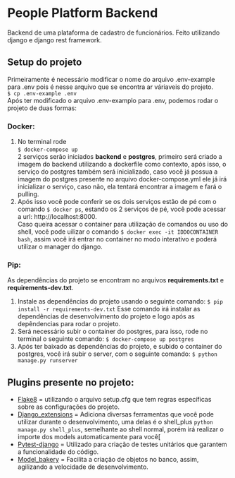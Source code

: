 # People Platform Backend
Backend de uma plataforma de cadastro de funcionários. Feito utilizando django e django rest framework.

## Setup do projeto
Primeiramente é necessário modificar o nome do arquivo .env-example para .env pois é nesse arquivo que se encontra ar váriaveis do projeto.  
`$ cp .env-example .env`  
Após ter modificado o arquivo .env-examplo para .env, podemos rodar o projeto de duas formas:  
### Docker:
1. No terminal rode  
`$ docker-compose up`  
2 serviços serão iniciados **backend** e **postgres**, primeiro será criado a imagem do backend utilizando a dockerfile como contexto, após isso, o serviço do postgres também será inicializado, caso você já possua a imagem do postgres presente no arquivo docker-compose.yml ele já irá inicializar o serviço, caso não, ela tentará encontrar a imagem e fará o pulling.  
2. Após isso você pode conferir se os dois serviços estão de pé com o comando `$ docker ps`, estando os 2 serviços de pé, você pode acessar a url: http://localhost:8000.  
Caso queira acessar o container para utilização de comandos ou uso do shell, você pode uilizar o comando `$ docker exec -it IDDOCONTAINER bash`,  assim você irá entrar no container no modo interativo e poderá utilizar o manager do django.  
### Pip:
As dependências do projeto se encontram no arquivos **requirements.txt** e **requirements-dev.txt**.
1. Instale as dependências do projeto usando o seguinte comando:
`$ pip install -r requirements-dev.txt`
Esse comando irá instalar as dependências de desenvolvimento do projeto e logo após as depêndencias para rodar o projeto.  
2. Será necessário subir o container do postgres, para isso, rode no terminal o seguinte comando:
`$ docker-compose up postgres`
3. Após ter baixado as dependências do projeto, e subido o container do postgres, você irá subir o server, com o seguinte comando:
`$ python manage.py runserver`
## Plugins presente no projeto:
- [Flake8](https://flake8.pycqa.org/en/latest/) = utilizando o arquivo setup.cfg que tem regras específicas sobre as configurações do projeto.
- [Django_extensions](https://django-extensions.readthedocs.io/en/latest/) = Adiciona diversas ferramentas que você pode utilizar durante o desenvolvimento, uma delas é o shell_plus `python manage.py shell_plus`, semelhante ao shell normal, porém irá realizar o importe dos models automaticamente para você[
- [Pytest-django](https://pytest-django.readthedocs.io/en/latest/) = Utilizado para criação de testes unitários que garantem a funcionalidade do código.
- [Model_bakery](https://model-bakery.readthedocs.io/en/latest/) = Facilita a criação de objetos no banco, assim, agilizando a velocidade de desenvolvimento.
